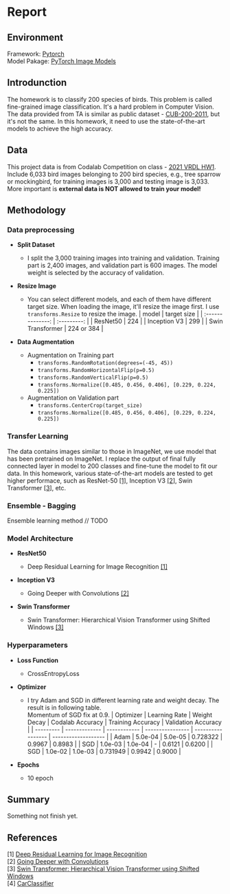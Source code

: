 # Report

## Environment

Framework: [Pytorch](https://pytorch.org/)  
Model Pakage: [PyTorch Image Models](https://github.com/rwightman/pytorch-image-models/)

## Introdunction

The homework is to classify 200 species of birds. This problem is called fine-grained image classification.
It's a hard problem in Computer Vision. The data provided from TA is similar as public dataset - [CUB-200-2011](http://www.vision.caltech.edu/visipedia/CUB-200-2011.html), but it's not the same. In this homework, it need to use the state-of-the-art models to achieve the high accuracy.

## Data

This project data is from Codalab Competition on class - [2021 VRDL HW1](https://competitions.codalab.org/competitions/35668?secret_key=09789b13-35ec-4928-ac0f-6c86631dda07). Include 6,033 bird images belonging to 200 bird species, e.g., tree sparrow or mockingbird, for training images is 3,000 and testing image is 3,033. More important is **external data is NOT allowed to train your model!**

## Methodology

### Data preprocessing

* **Split Dataset**
  * I split the 3,000 training images into training and validation. Training part is 2,400 images, and validation part is 600 images. The model weight is selected by the accuracy of validation.

* **Resize Image**
  * You can select different models, and each of them have different target size. When loading the image, it'll resize the image first. I use `transforms.Resize` to resize the image.
    |      model       | target size |
    | :--------------: | :---------: |
    |     ResNet50     |     224     |
    |   Inception V3   |     299     |
    | Swin Transformer | 224 or 384  |

* **Data Augmentation**
  * Augmentation on Training part
    * `transforms.RandomRotation(degrees=(-45, 45))`
    * `transforms.RandomHorizontalFlip(p=0.5)`
    * `transforms.RandomVerticalFlip(p=0.5)`
    * `transforms.Normalize([0.485, 0.456, 0.406], [0.229, 0.224, 0.225])`
  * Augmentation on Validation part
    * `transforms.CenterCrop(target_size)`
    * `transforms.Normalize([0.485, 0.456, 0.406], [0.229, 0.224, 0.225])`

### Transfer Learning

The data contains images similar to those in ImageNet, we use model that has been pretrained on ImageNet. I replace the output of final fully connected layer in model to 200 classes and fine-tune the model to fit our data. In this homework, various state-of-the-art models are tested to get higher performace, such as ResNet-50 [[1]](https://arxiv.org/abs/1512.03385), Inception V3 [[2]](https://arxiv.org/abs/1409.4842), Swin Transformer [[3]](https://arxiv.org/pdf/2103.14030.pdf), etc.

### Ensemble - Bagging

Ensemble learning method // TODO

### Model Architecture

* **ResNet50**
  * Deep Residual Learning for Image Recognition [[1]](https://arxiv.org/abs/1512.03385)

* **Inception V3**
  * Going Deeper with Convolutions [[2]](https://arxiv.org/abs/1409.4842)

* **Swin Transformer**
  * Swin Transformer: Hierarchical Vision Transformer using Shifted Windows [[3]](https://arxiv.org/pdf/2103.14030.pdf)

### Hyperparameters

* **Loss Function**
  * CrossEntropyLoss

* **Optimizer**
  * I try Adam and SGD in different learning rate and weight decay. The result is in following table.  
    Momentum of SGD fix at 0.9.
    | Optimizer | Learning Rate | Weight Decay | Codalab Accuracy | Training Accuracy | Validation Accuracy |
    | --------- | ------------- | ------------ | ---------------- | ----------------- | ------------------- |
    | Adam      | 5.0e-04       | 5.0e-05      | 0.728322         | 0.9967            | 0.8983              |
    | SGD       | 1.0e-03       | 1.0e-04      | -                | 0.6121            | 0.6200              |
    | SGD       | 1.0e-02       | 1.0e-03      | 0.731949         | 0.9942            | 0.9000              |

* **Epochs**
  * 10 epoch

## Summary

Something not finish yet.

## References

[1] [Deep Residual Learning for Image Recognition](https://arxiv.org/abs/1512.03385)  
[2] [Going Deeper with Convolutions](https://arxiv.org/abs/1409.4842)  
[3] [Swin Transformer: Hierarchical Vision Transformer using Shifted Windows](https://arxiv.org/pdf/2103.14030.pdf)  
[4] [CarClassifier](https://github.com/Yunyung/CarClassifier)
